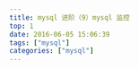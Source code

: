 ```yaml
---
title: mysql 进阶（9）mysql 监控
top: 1
date: 2016-06-05 15:06:39
tags: ["mysql"]
categories: ["mysql"]
---
```


